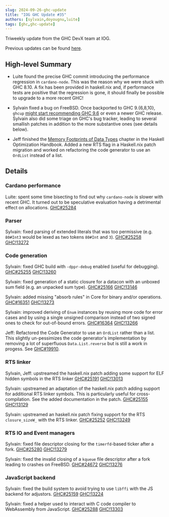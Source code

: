 ```yaml
---
slug: 2024-09-26-ghc-update
title: "IOG GHC Update #35"
authors: [sylvain,doyougnu,luite]
tags: [ghc,ghc-update]
---
```


Triweekly update from the GHC DevX team at IOG.

<!-- truncate -->

Previous updates can be found [here](https://engineering.iog.io/tags/ghc-update).

## High-level Summary

- Luite found the precise GHC commit introducing the performance regression in `cardano-node`. This was the reason why we were stuck with GHC 8.10. A fix has been provided in haskell.nix and, if performance tests are positive that the regression is gone, it should finally be possible to upgrade to a more recent GHC!

- Sylvain fixed a bug on FreeBSD. Once backported to GHC 9.{6,8,10}, `ghcup` [might start recommending GHC 9.6](https://discourse.haskell.org/t/priorities-for-upcoming-ghc-releases/9605/18) or even a newer GHC release. Sylvain also did some triage on GHC's bug tracker, leading to several smallish patches in addition to the more substantive ones (see details below).

- Jeff finished the [Memory Footprints of Data Types](https://haskell.foundation/hs-opt-handbook.github.io/) chapter in the Haskell Optimization Handbook. Added a new RTS flag in a Haskell.nix patch migration and worked on refactoring the code generator to use an `OrdList` instead of a list.

## Details

### Cardano performance

Luite: spent some time bisecting to find out why `cardano-node` is slower with recent GHC. It turned out to be speculative evaluation having a detrimental effect on allocations. [GHC#25284](https://gitlab.haskell.org/ghc/ghc/-/issues/25284)

### Parser

Sylvain: fixed parsing of extended literals that was too permissive (e.g. `80#Int3` would be lexed as two tokens `80#Int` and `3`). [GHC#25258](https://gitlab.haskell.org/ghc/ghc/-/issues/25258) [GHC!13272](https://gitlab.haskell.org/ghc/ghc/-/merge_requests/13272)

### Code generation

Sylvain: fixed GHC build with `-dppr-debug` enabled (useful for debugging). [GHC#25255](https://gitlab.haskell.org/ghc/ghc/-/issues/25255) [GHC!13260](https://gitlab.haskell.org/ghc/ghc/-/merge_requests/13260)

Sylvain: fixed generation of a static closure for a datacon with an unboxed sum field (e.g. an unpacked sum type). [GHC#25166](https://gitlab.haskell.org/ghc/ghc/-/issues/25166) [GHC!13146](https://gitlab.haskell.org/ghc/ghc/-/merge_requests/13146)

Sylvain: added missing "absorb rules" in Core for binary and/or operations. [GHC#16351](https://gitlab.haskell.org/ghc/ghc/-/issues/16351) [GHC!13273](https://gitlab.haskell.org/ghc/ghc/-/merge_requests/13273)

Sylvain: improved deriving of `Enum` instances by reusing more code for error cases and by using a single unsigned comparison instead of two signed ones to check for out-of-bound errors. [GHC#16364](https://gitlab.haskell.org/ghc/ghc/-/issues/16364) [GHC!13266](https://gitlab.haskell.org/ghc/ghc/-/merge_requests/13266)

Jeff: Refactored the Code Generator to use an `OrdList` rather than a list. This slightly un-pessimizes the code generator's implementation by removing a lot of superfluous `Data.List.reverse` but is still a work in progess. See [GHC#19910](https://gitlab.haskell.org/ghc/ghc/-/issues/19910).

### RTS linker

Sylvain, Jeff: upstreamed the haskell.nix patch adding some support for ELF hidden symbols in the RTS linker [GHC#25191](https://gitlab.haskell.org/ghc/ghc/-/issues/25191) [GHC!13013](https://gitlab.haskell.org/ghc/ghc/-/merge_requests/13013)

Sylvain: upstreamed an adaptation of the haskell.nix patch adding support for additional RTS linker symbols. This is particularly useful for cross-compilation. See the added documentation in the patch. [GHC#25155](https://gitlab.haskell.org/ghc/ghc/-/issues/25155) [GHC!13129](https://gitlab.haskell.org/ghc/ghc/-/merge_requests/13129)

Sylvain: upstreamed an haskell.nix patch fixing support for the RTS `closure_sizeW_` with the RTS linker. [GHC#25252](https://gitlab.haskell.org/ghc/ghc/-/issues/25252) [GHC!13249](https://gitlab.haskell.org/ghc/ghc/-/merge_requests/13249)

### RTS IO and Event managers

Sylvain: fixed file descriptor closing for the `timerfd`-based ticker after a fork. [GHC#25280](https://gitlab.haskell.org/ghc/ghc/-/issues/25280) [GHC!13279](https://gitlab.haskell.org/ghc/ghc/-/merge_requests/13279)

Sylvain: fixed the invalid closing of a `kqueue` file descriptor after a fork leading to crashes on FreeBSD. [GHC#24672](https://gitlab.haskell.org/ghc/ghc/-/issues/24672) [GHC!13276](https://gitlab.haskell.org/ghc/ghc/-/merge_requests/13276)

### JavaScript backend

Sylvain: fixed the build system to avoid trying to use `libffi` with the JS backend for adjustors. [GHC#25159](https://gitlab.haskell.org/ghc/ghc/-/issues/25159) [GHC!13224](https://gitlab.haskell.org/ghc/ghc/-/merge_requests/13224)

Sylvain: fixed a helper used to interact with C code compiler to WebAssembly from JavaScript. [GHC#25288](https://gitlab.haskell.org/ghc/ghc/-/issues/25288) [GHC!13303](https://gitlab.haskell.org/ghc/ghc/-/merge_requests/13303)
